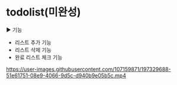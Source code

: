 # todolist(미완성)

▶ 기능
- 리스트 추가 기능
- 리스트 삭제 기능
- 완료 리스트 체크 기능

https://user-images.githubusercontent.com/107159871/197329688-51e61751-08e9-4066-9d5c-d940b9e05b5c.mp4


